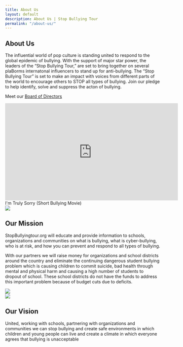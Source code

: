 ```yaml
---
title: About Us
layout: default
description: About Us | Stop Bullying Tour
permalink: "/about-us/"
---
```


<section>
	<div class="container">
		<div class="row">
			<div class="col-lg-12 col-md-12 col-sm-12 col-xs-12">
			<h1>About Us</h1>
			</div>
		</div>
		<div class="row">
			<div class="col-lg-7 col-md-7 col-sm-7 col-xs-12">
				<p>The influential world of pop culture is standing united to respond to the global epidemic of bullying. With the support of major star power, the leaders of the “Stop Bullying Tour,” are set to bring together on several plaBorms internatonal influencers to stand up for anti-bullying. The “Stop Bullying Tour” is set to make an impact with voices from different parts of the world to encourage others to STOP all types of bullying. Join our pledge to help identify, solve and suppress the acton of bullying.</p>
				<p>Meet our <a href="/about-us/board-of-directors/">Board of Directors</a></p>
			</div>
			<div class="col-lg-5 col-md-5 col-sm-5 col-xs-12 block-center">
				<!-- <img src="{{ site.baseurl }}/img/sbt_pic1.jpg" class="img-responsive img-circle style5" /> -->
				<div class="embed-responsive embed-responsive-16by9">
				  <iframe class="embed-responsive-item" width="560" height="315" src="https://www.youtube.com/embed/qcvTsFqptS8?rel=0&amp;controls=0&amp;showinfo=0" frameborder="0" allow="autoplay; encrypted-media" allowfullscreen></iframe>
				</div>
				<label>I'm Truly Sorry (Short Bullying Movie)</label>
			</div>
		</div>
	</div>
</section>

<section class="style2">
	<div class="container">
		<div class="row">
			<div class="col-lg-4 col-md-4 col-sm-4 col-xs-12 block-center visible-xs">
				<img src="{{ site.baseurl }}/img/sbt_pic2.jpg" class="img-responsive img-circle style2" />
			</div>
			<div class="col-lg-8 col-md-8 col-sm-8 col-xs-12">
				<h2>Our Mission</h2>
				<p>StopBullyingtour.org will educate and provide information to schools, organizations and communities on what is bullying, what is cyber-bullying, who is at risk, and how you can prevent and respond to all types of bullying.</p>
				<p>With our partners we will raise money for organizations and school districts around the country and eliminate the continuing dangerous student bullying problem which is causing children to commit suicide, bad health through mental and physical harm and causing a high number of students to dropout of school.  These school districts do not have the funds to address this important problem because of budget cuts due to deficits.</p>
			</div>
			<div class="col-lg-4 col-md-4 col-sm-4 col-xs-12 block-center hidden-xs">
				<img src="{{ site.baseurl }}/img/sbt_pic2.jpg" class="img-responsive img-circle style2" />
			</div>
		</div>
	</div>
</section>

<section class="style4">
	<div class="container">
		<div class="row">
			<div class="col-lg-4 col-md-4 col-sm-4 col-xs-12 block-center">
				<img src="{{ site.baseurl }}/img/sbt_pic3.jpg" class="img-responsive img-circle style4" />
			</div>
			<div class="col-lg-8 col-md-8 col-sm-8 col-xs-12">
				<h2>Our Vision</h2>
				<p>United, working with schools, partnering with organizations and communities we can stop bullying and create safe environments in which children and young people can live and create a climate in which everyone agrees that bullying is unacceptable</p>
			</div>
		</div>
	</div>
</section>